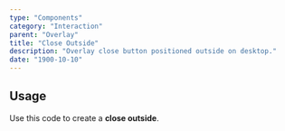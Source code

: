 ```yaml
---
type: "Components"
category: "Interaction"
parent: "Overlay"
title: "Close Outside"
description: "Overlay close button positioned outside on desktop."
date: "1900-10-10"
---
```


## Usage

Use this code to create a **close outside**.

<demo>
  <demoinline src="demos/components/overlay/closeoutside">
  </demoinline>
</demo>
